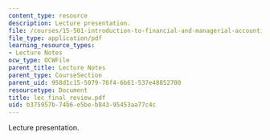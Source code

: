 ```yaml
---
content_type: resource
description: Lecture presentation.
file: /courses/15-501-introduction-to-financial-and-managerial-accounting-spring-2004/b375957b74b6e5beb84395453aa77c4c_lec_final_review.pdf
file_type: application/pdf
learning_resource_types:
- Lecture Notes
ocw_type: OCWFile
parent_title: Lecture Notes
parent_type: CourseSection
parent_uid: 958d1c15-5079-76f4-6b61-537e48852700
resourcetype: Document
title: lec_final_review.pdf
uid: b375957b-74b6-e5be-b843-95453aa77c4c
---
```

Lecture presentation.

